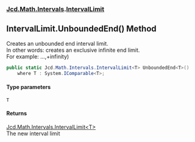 ### [Jcd.Math.Intervals](Jcd.Math.Intervals.md 'Jcd.Math.Intervals').[IntervalLimit](Jcd.Math.Intervals.IntervalLimit.md 'Jcd.Math.Intervals.IntervalLimit')

## IntervalLimit.UnboundedEnd<T>() Method

Creates an unbounded end interval limit.  
In other words: creates an exclusive infinite end limit.    
For example: ...,+infinity)

```csharp
public static Jcd.Math.Intervals.IntervalLimit<T> UnboundedEnd<T>()
    where T : System.IComparable<T>;
```
#### Type parameters

<a name='Jcd.Math.Intervals.IntervalLimit.UnboundedEnd_T_().T'></a>

`T`

#### Returns
[Jcd.Math.Intervals.IntervalLimit&lt;](Jcd.Math.Intervals.IntervalLimit_T_.md 'Jcd.Math.Intervals.IntervalLimit<T>')[T](Jcd.Math.Intervals.IntervalLimit.UnboundedEnd_T_().md#Jcd.Math.Intervals.IntervalLimit.UnboundedEnd_T_().T 'Jcd.Math.Intervals.IntervalLimit.UnboundedEnd<T>().T')[&gt;](Jcd.Math.Intervals.IntervalLimit_T_.md 'Jcd.Math.Intervals.IntervalLimit<T>')  
The new interval limit